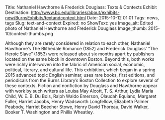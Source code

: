 Title: Nathaniel Hawthorne &amp;  Frederick Douglass: Texts &amp; Contexts Exhibit 
Destination: http://www.bc.edu/libraries/about/exhibits-new/BurnsExhibits/textandcontext.html
Date: 2015-10-12 01:01 
Tags: news, tags 
Slug: text-and-context
Expired: no
ShowText: yes
Image_alt: Edited photo of Nathaniel Hawthorne and Frederick Douglass 
Image_thumb: 2015-10/context-thumbs.png

Although they are rarely considered in relation to each other, Nathaniel Hawthorne’s The Blithedale Romance (1852) and Frederick Douglass’ “The Heroic Slave” (1853) were released about six months apart by publishers located on the same block in downtown Boston. Beyond this, both works were richly interwoven into the fabric of American social, economic, political, literary, and cultural life. This exhibition, which began in a spring 2015 advanced topic English seminar, uses rare books, first editions, and periodicals from the Burns Library’s Boston Collection to explore several of these contexts. Fiction and nonfiction by Douglass and Hawthorne appear with work by such writers as Louisa May Alcott, T. S. Arthur, Lydia Maria Child, W. E. B. Du Bois, Ralph Waldo Emerson, Olaudah Equiano, Margaret Fuller, Harriet Jacobs, Henry Wadsworth Longfellow, Elizabeth Palmer Peabody, Harriet Beecher Stowe, Henry David Thoreau, David Walker, Booker T. Washington and Phillis Wheatley.
